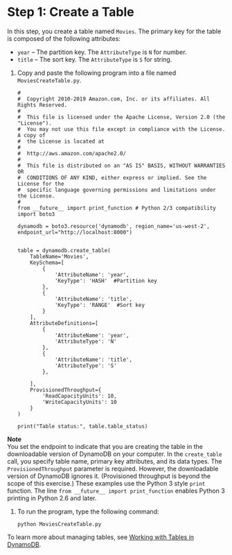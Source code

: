 # Step 1: Create a Table<a name="GettingStarted.Python.01"></a>

In this step, you create a table named `Movies`\. The primary key for the table is composed of the following attributes:
+ `year` – The partition key\. The `AttributeType` is `N` for number\.
+ `title` – The sort key\. The `AttributeType` is `S` for string\.

1. Copy and paste the following program into a file named `MoviesCreateTable.py`\.

   ```
   #
   #  Copyright 2010-2019 Amazon.com, Inc. or its affiliates. All Rights Reserved.
   #
   #  This file is licensed under the Apache License, Version 2.0 (the "License").
   #  You may not use this file except in compliance with the License. A copy of
   #  the License is located at
   # 
   #  http://aws.amazon.com/apache2.0/
   # 
   #  This file is distributed on an "AS IS" BASIS, WITHOUT WARRANTIES OR
   #  CONDITIONS OF ANY KIND, either express or implied. See the License for the
   #  specific language governing permissions and limitations under the License.
   #
   from __future__ import print_function # Python 2/3 compatibility
   import boto3
   
   dynamodb = boto3.resource('dynamodb', region_name='us-west-2', endpoint_url="http://localhost:8000")
   
   
   table = dynamodb.create_table(
       TableName='Movies',
       KeySchema=[
           {
               'AttributeName': 'year',
               'KeyType': 'HASH'  #Partition key
           },
           {
               'AttributeName': 'title',
               'KeyType': 'RANGE'  #Sort key
           }
       ],
       AttributeDefinitions=[
           {
               'AttributeName': 'year',
               'AttributeType': 'N'
           },
           {
               'AttributeName': 'title',
               'AttributeType': 'S'
           },
   
       ],
       ProvisionedThroughput={
           'ReadCapacityUnits': 10,
           'WriteCapacityUnits': 10
       }
   )
   
   print("Table status:", table.table_status)
   ```
**Note**  
You set the endpoint to indicate that you are creating the table in the downloadable version of DynamoDB on your computer\.
In the `create_table` call, you specify table name, primary key attributes, and its data types\.
The `ProvisionedThroughput` parameter is required\. However, the downloadable version of DynamoDB ignores it\. \(Provisioned throughput is beyond the scope of this exercise\.\)
These examples use the Python 3 style `print` function\. The line `from __future__ import print_function` enables Python 3 printing in Python 2\.6 and later\.

1. To run the program, type the following command:

   `python MoviesCreateTable.py`

To learn more about managing tables, see [Working with Tables in DynamoDB](WorkingWithTables.md)\.